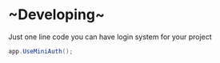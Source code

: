 # ~Developing~



Just one line code you can have login system for your project

```csharp
app.UseMiniAuth();
```

